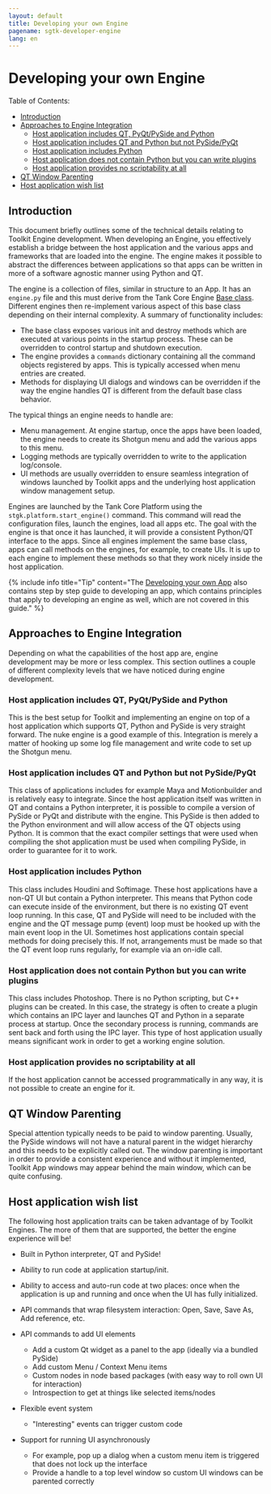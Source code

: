 ```yaml
---
layout: default
title: Developing your own Engine
pagename: sgtk-developer-engine
lang: en
---
```


# Developing your own Engine

Table of Contents:
- [Introduction](#introduction)
- [Approaches to Engine Integration](#approaches-to-engine-integration)
    - [Host application includes QT, PyQt/PySide and Python](#host-application-includes-qt-pyqtpyside-and-python)
    - [Host application includes QT and Python but not PySide/PyQt](#host-application-includes-qt-and-python-but-not-pysidepyqt)
    - [Host application includes Python](#host-application-includes-python)
    - [Host application does not contain Python but you can write plugins](#host-application-does-not-contain-python-but-you-can-write-plugins)
    - [Host application provides no scriptability at all](#host-application-provides-no-scriptability-at-all)
- [QT Window Parenting](#qt-window-parenting)
- [Host application wish list](#host-application-wish-list)


## Introduction
This document briefly outlines some of the technical details relating to Toolkit Engine development. 
When developing an Engine, you effectively establish a bridge between the host application and the various apps and frameworks that are loaded into the engine. 
The engine makes it possible to abstract the differences between applications so that apps can be written in more of a software agnostic manner using Python and QT.

The engine is a collection of files, similar in structure to an App. It has an `engine.py` file and this must derive from the Tank Core Engine [Base class](https://github.com/shotgunsoftware/tk-core/blob/master/python/tank/platform/engine.py). 
Different engines then re-implement various aspect of this base class depending on their internal complexity. 
A summary of functionality includes:

- The base class exposes various init and destroy methods which are executed at various points in the startup process. 
These can be overridden to control startup and shutdown execution.
- The engine provides a `commands` dictionary containing all the command objects registered by apps. This is typically accessed when menu entries are created.
- Methods for displaying UI dialogs and windows can be overridden if the way the engine handles QT is different from the default base class behavior.

The typical things an engine needs to handle are:

- Menu management. At engine startup, once the apps have been loaded, the engine needs to create its Shotgun menu and add the various apps to this menu.
- Logging methods are typically overridden to write to the application log/console.
- UI methods are usually overridden to ensure seamless integration of windows launched by Toolkit apps and the underlying host application window management setup.

Engines are launched by the Tank Core Platform using the `stgk.platform.start_engine()` command. 
This command will read the configuration files, launch the engines, load all apps etc.
The goal with the engine is that once it has launched, it will provide a consistent Python/QT interface to the apps. 
Since all engines implement the same base class, apps can call methods on the engines, for example, to create UIs. 
It is up to each engine to implement these methods so that they work nicely inside the host application.

{% include info title="Tip" content="The [Developing your own App](sgtk-developer-app.md) also contains step by step guide to developing an app, 
which contains principles that apply to developing an engine as well, which are not covered in this guide." %}

## Approaches to Engine Integration
Depending on what the capabilities of the host app are, engine development may be more or less complex. 
This section outlines a couple of different complexity levels that we have noticed during engine development.


### Host application includes QT, PyQt/PySide and Python
This is the best setup for Toolkit and implementing an engine on top of a host application which supports QT, Python and PySide is very straight forward. 
The nuke engine is a good example of this. Integration is merely a matter of hooking up some log file management and write code to set up the Shotgun menu.


### Host application includes QT and Python but not PySide/PyQt
This class of applications includes for example Maya and Motionbuilder and is relatively easy to integrate. 
Since the host application itself was written in QT and contains a Python interpreter, it is possible to compile a version of PySide or PyQt and distribute with the engine.
 This PySide is then added to the Python environment and will allow access of the QT objects using Python. 
 It is common that the exact compiler settings that were used when compiling the shot application must be used when compiling PySide, in order to guarantee for it to work.


### Host application includes Python
This class includes Houdini and Softimage. These host applications have a non-QT UI but contain a Python interpreter. 
This means that Python code can execute inside of the environment, but there is no existing QT event loop running. 
In this case, QT and PySide will need to be included with the engine and the QT message pump (event) loop must be hooked up with the main event loop in the UI. 
Sometimes host applications contain special methods for doing precisely this. 
If not, arrangements must be made so that the QT event loop runs regularly, for example via an on-idle call.


### Host application does not contain Python but you can write plugins
This class includes Photoshop. There is no Python scripting, but C++ plugins can be created. 
In this case, the strategy is often to create a plugin which contains an IPC layer and launches QT and Python in a separate process at startup.
 Once the secondary process is running, commands are sent back and forth using the IPC layer. 
 This type of host application usually means significant work in order to get a working engine solution.


### Host application provides no scriptability at all
If the host application cannot be accessed programmatically in any way, it is not possible to create an engine for it.


## QT Window Parenting
Special attention typically needs to be paid to window parenting. 
Usually, the PySide windows will not have a natural parent in the widget hierarchy and this needs to be explicitly called out. 
The window parenting is important in order to provide a consistent experience and without it implemented, Toolkit App windows may appear behind the main window, which can be quite confusing.


## Host application wish list
The following host application traits can be taken advantage of by Toolkit Engines. 
The more of them that are supported, the better the engine experience will be!

- Built in Python interpreter, QT and PySide!
- Ability to run code at application startup/init.
- Ability to access and auto-run code at two places: once when the application is up and running and once when the UI has fully initialized.
- API commands that wrap filesystem interaction: Open, Save, Save As, Add reference, etc.
- API commands to add UI elements

    - Add a custom Qt widget as a panel to the app (ideally via a bundled PySide)
    - Add custom Menu / Context Menu items
    - Custom nodes in node based packages (with easy way to roll own UI for interaction)
    - Introspection to get at things like selected items/nodes
- Flexible event system
    - "Interesting" events can trigger custom code
- Support for running UI asynchronously
    - For example, pop up a dialog when a custom menu item is triggered that does not lock up the interface
    - Provide a handle to a top level window so custom UI windows can be parented correctly